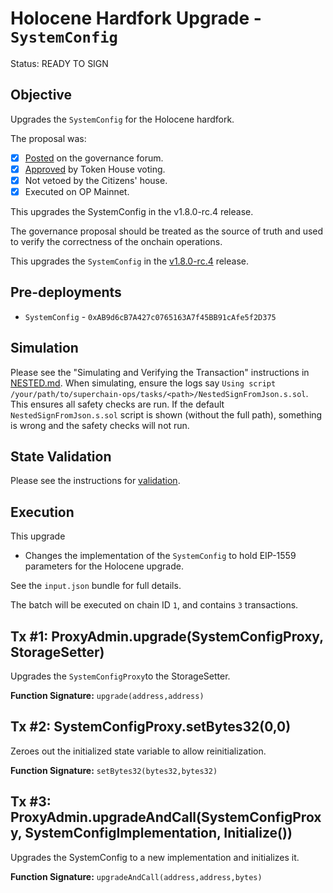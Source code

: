 # Holocene Hardfork Upgrade - `SystemConfig`

Status: READY TO SIGN

## Objective

Upgrades the `SystemConfig` for the Holocene hardfork.

The proposal was:

- [x] [Posted](https://gov.optimism.io/t/upgrade-proposal-11-holocene-network-upgrade/9313) on the governance forum.
- [x] [Approved](https://vote.optimism.io/proposals/20127877429053636874064552098716749508236019236440427814457915785398876262515) by Token House voting.
- [x] Not vetoed by the Citizens' house.
- [x] Executed on OP Mainnet.

This upgrades the SystemConfig in the v1.8.0-rc.4 release.

The governance proposal should be treated as the source of truth and used to verify the correctness of the onchain operations.

This upgrades the `SystemConfig` in the
[v1.8.0-rc.4](https://github.com/ethereum-optimism/optimism/tree/v1.8.0-rc.4) release.

## Pre-deployments

- `SystemConfig` - `0xAB9d6cB7A427c0765163A7f45BB91cAfe5f2D375`

## Simulation

Please see the "Simulating and Verifying the Transaction" instructions in [NESTED.md](../../../NESTED.md).
When simulating, ensure the logs say `Using script /your/path/to/superchain-ops/tasks/<path>/NestedSignFromJson.s.sol`.
This ensures all safety checks are run. If the default `NestedSignFromJson.s.sol` script is shown (without the full path), something is wrong and the safety checks will not run.

## State Validation

Please see the instructions for [validation](./VALIDATION.md).

## Execution

This upgrade
* Changes the implementation of the `SystemConfig` to hold EIP-1559 parameters for the Holocene upgrade.

See the `input.json` bundle for full details.

The batch will be executed on chain ID `1`, and contains `3` transactions.

## Tx #1: ProxyAdmin.upgrade(SystemConfigProxy, StorageSetter)
Upgrades the `SystemConfigProxy`to the StorageSetter.

**Function Signature:** `upgrade(address,address)`

## Tx #2: SystemConfigProxy.setBytes32(0,0)
Zeroes out the initialized state variable to allow reinitialization.

**Function Signature:** `setBytes32(bytes32,bytes32)`

## Tx #3: ProxyAdmin.upgradeAndCall(SystemConfigProxy, SystemConfigImplementation, Initialize())
Upgrades the SystemConfig to a new implementation and initializes it.

**Function Signature:** `upgradeAndCall(address,address,bytes)`
